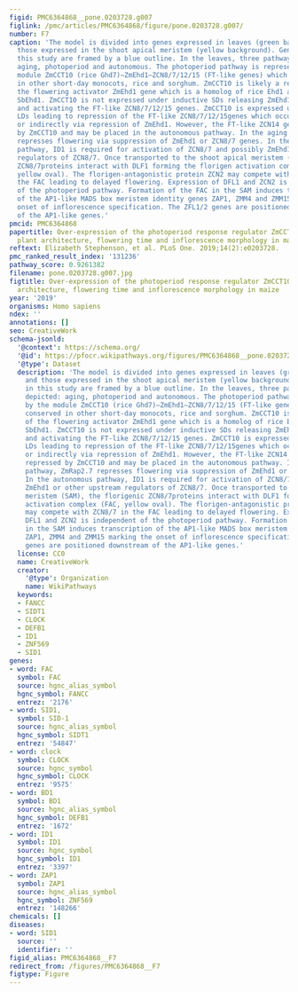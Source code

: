 ```yaml
---
figid: PMC6364868__pone.0203728.g007
figlink: /pmc/articles/PMC6364868/figure/pone.0203728.g007/
number: F7
caption: 'The model is divided into genes expressed in leaves (green background) and
  those expressed in the shoot apical meristem (yellow background). Genes tested in
  this study are framed by a blue outline. In the leaves, three pathways are depicted:
  aging, photoperiod and autonomous. The photoperiod pathway is represented by the
  module ZmCCT10 (rice Ghd7)—ZmEhd1–ZCN8/7/12/15 (FT-like genes) which is conserved
  in other short-day monocots, rice and sorghum. ZmCCT10 is likely a repressor of
  the flowering activator ZmEhd1 gene which is a homolog of rice Ehd1 and sorghum
  SbEhd1. ZmCCT10 is not expressed under inductive SDs releasing ZmEhd1 from repression
  and activating the FT-like ZCN8/7/12/15 genes. ZmCCT10 is expressed under non-inductive
  LDs leading to repression of the FT-like ZCN8/7/12/15genes which occurs directly
  or indirectly via repression of ZmEhd1. However, the FT-like ZCN14 gene is not repressed
  by ZmCCT10 and may be placed in the autonomous pathway. In the aging pathway, ZmRap2.7
  represses flowering via suppression of ZmEhd1 or ZCN8/7 genes. In the autonomous
  pathway, ID1 is required for activation of ZCN8/7 and possibly ZmEhd1 or other upstream
  regulators of ZCN8/7. Once transported to the shoot apical meristem (SAM), the florigenic
  ZCN8/7proteins interact with DLF1 forming the florigen activation complex (FAC,
  yellow oval). The florigen-antagonistic protein ZCN2 may compete with ZCN8/7 in
  the FAC leading to delayed flowering. Expression of DFL1 and ZCN2 is independent
  of the photoperiod pathway. Formation of the FAC in the SAM induces transcription
  of the AP1-like MADS box meristem identity genes ZAP1, ZMM4 and ZMM15 marking the
  onset of inflorescence specification. The ZFL1/2 genes are positioned downstream
  of the AP1-like genes.'
pmcid: PMC6364868
papertitle: Over-expression of the photoperiod response regulator ZmCCT10 modifies
  plant architecture, flowering time and inflorescence morphology in maize.
reftext: Elizabeth Stephenson, et al. PLoS One. 2019;14(2):e0203728.
pmc_ranked_result_index: '131236'
pathway_score: 0.9261382
filename: pone.0203728.g007.jpg
figtitle: Over-expression of the photoperiod response regulator ZmCCT10 modifies plant
  architecture, flowering time and inflorescence morphology in maize
year: '2019'
organisms: Homo sapiens
ndex: ''
annotations: []
seo: CreativeWork
schema-jsonld:
  '@context': https://schema.org/
  '@id': https://pfocr.wikipathways.org/figures/PMC6364868__pone.0203728.g007.html
  '@type': Dataset
  description: 'The model is divided into genes expressed in leaves (green background)
    and those expressed in the shoot apical meristem (yellow background). Genes tested
    in this study are framed by a blue outline. In the leaves, three pathways are
    depicted: aging, photoperiod and autonomous. The photoperiod pathway is represented
    by the module ZmCCT10 (rice Ghd7)—ZmEhd1–ZCN8/7/12/15 (FT-like genes) which is
    conserved in other short-day monocots, rice and sorghum. ZmCCT10 is likely a repressor
    of the flowering activator ZmEhd1 gene which is a homolog of rice Ehd1 and sorghum
    SbEhd1. ZmCCT10 is not expressed under inductive SDs releasing ZmEhd1 from repression
    and activating the FT-like ZCN8/7/12/15 genes. ZmCCT10 is expressed under non-inductive
    LDs leading to repression of the FT-like ZCN8/7/12/15genes which occurs directly
    or indirectly via repression of ZmEhd1. However, the FT-like ZCN14 gene is not
    repressed by ZmCCT10 and may be placed in the autonomous pathway. In the aging
    pathway, ZmRap2.7 represses flowering via suppression of ZmEhd1 or ZCN8/7 genes.
    In the autonomous pathway, ID1 is required for activation of ZCN8/7 and possibly
    ZmEhd1 or other upstream regulators of ZCN8/7. Once transported to the shoot apical
    meristem (SAM), the florigenic ZCN8/7proteins interact with DLF1 forming the florigen
    activation complex (FAC, yellow oval). The florigen-antagonistic protein ZCN2
    may compete with ZCN8/7 in the FAC leading to delayed flowering. Expression of
    DFL1 and ZCN2 is independent of the photoperiod pathway. Formation of the FAC
    in the SAM induces transcription of the AP1-like MADS box meristem identity genes
    ZAP1, ZMM4 and ZMM15 marking the onset of inflorescence specification. The ZFL1/2
    genes are positioned downstream of the AP1-like genes.'
  license: CC0
  name: CreativeWork
  creator:
    '@type': Organization
    name: WikiPathways
  keywords:
  - FANCC
  - SIDT1
  - CLOCK
  - DEFB1
  - ID1
  - ZNF569
  - SID1
genes:
- word: FAC
  symbol: FAC
  source: hgnc_alias_symbol
  hgnc_symbol: FANCC
  entrez: '2176'
- word: SID1,
  symbol: SID-1
  source: hgnc_alias_symbol
  hgnc_symbol: SIDT1
  entrez: '54847'
- word: clock
  symbol: CLOCK
  source: hgnc_symbol
  hgnc_symbol: CLOCK
  entrez: '9575'
- word: BD1
  symbol: BD1
  source: hgnc_alias_symbol
  hgnc_symbol: DEFB1
  entrez: '1672'
- word: ID1
  symbol: ID1
  source: hgnc_symbol
  hgnc_symbol: ID1
  entrez: '3397'
- word: ZAP1
  symbol: ZAP1
  source: hgnc_alias_symbol
  hgnc_symbol: ZNF569
  entrez: '148266'
chemicals: []
diseases:
- word: SID1
  source: ''
  identifier: ''
figid_alias: PMC6364868__F7
redirect_from: /figures/PMC6364868__F7
figtype: Figure
---
```

